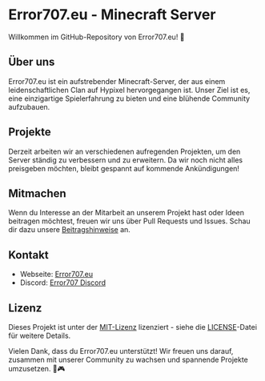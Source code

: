 # Error707.eu - Minecraft Server

Willkommen im GitHub-Repository von Error707.eu! 🚀

## Über uns

Error707.eu ist ein aufstrebender Minecraft-Server, der aus einem leidenschaftlichen Clan auf Hypixel hervorgegangen ist. Unser Ziel ist es, eine einzigartige Spielerfahrung zu bieten und eine blühende Community aufzubauen.

## Projekte

Derzeit arbeiten wir an verschiedenen aufregenden Projekten, um den Server ständig zu verbessern und zu erweitern. Da wir noch nicht alles preisgeben möchten, bleibt gespannt auf kommende Ankündigungen!

## Mitmachen

Wenn du Interesse an der Mitarbeit an unserem Projekt hast oder Ideen beitragen möchtest, freuen wir uns über Pull Requests und Issues. Schau dir dazu unsere [Beitragshinweise](CONTRIBUTING.md) an.

## Kontakt

- Webseite: [Error707.eu](https://error707.eu)
- Discord: [Error707 Discord](https://error707.eu/discord)

## Lizenz

Dieses Projekt ist unter der [MIT-Lizenz](LICENSE) lizenziert - siehe die [LICENSE](LICENSE)-Datei für weitere Details.

Vielen Dank, dass du Error707.eu unterstützt! Wir freuen uns darauf, zusammen mit unserer Community zu wachsen und spannende Projekte umzusetzen. 💎🎮
